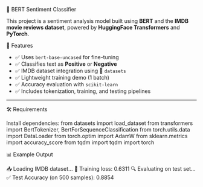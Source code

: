 🎯 BERT Sentiment Classifier

This project is a sentiment analysis model built using **BERT** and the **IMDB movie reviews dataset**, powered by **HuggingFace Transformers** and **PyTorch**.

📌 Features

- ✅ Uses `bert-base-uncased` for fine-tuning
- ✅ Classifies text as **Positive** or **Negative**
- ✅ IMDB dataset integration using 🤗 `datasets`
- ✅ Lightweight training demo (1 batch)
- ✅ Accuracy evaluation with `scikit-learn`
- ✅ Includes tokenization, training, and testing pipelines

---

🛠️ Requirements

Install dependencies:
from datasets import load_dataset
from transformers import BertTokenizer, BertForSequenceClassification
from torch.utils.data import DataLoader
from torch.optim import AdamW
from sklearn.metrics import accuracy_score
from tqdm import tqdm
import torch

📊 Example Output

📥 Loading IMDB dataset...
🔁 Training loss: 0.6311
🔍 Evaluating on test set...
✅ Test Accuracy (on 500 samples): 0.8854
